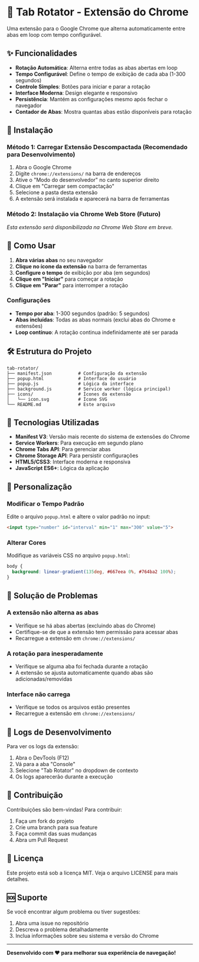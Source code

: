 # 🔄 Tab Rotator - Extensão do Chrome

Uma extensão para o Google Chrome que alterna automaticamente entre abas em loop com tempo configurável.

## ✨ Funcionalidades

- **Rotação Automática**: Alterna entre todas as abas abertas em loop
- **Tempo Configurável**: Define o tempo de exibição de cada aba (1-300 segundos)
- **Controle Simples**: Botões para iniciar e parar a rotação
- **Interface Moderna**: Design elegante e responsivo
- **Persistência**: Mantém as configurações mesmo após fechar o navegador
- **Contador de Abas**: Mostra quantas abas estão disponíveis para rotação

## 🚀 Instalação

### Método 1: Carregar Extensão Descompactada (Recomendado para Desenvolvimento)

1. Abra o Google Chrome
2. Digite `chrome://extensions/` na barra de endereços
3. Ative o "Modo do desenvolvedor" no canto superior direito
4. Clique em "Carregar sem compactação"
5. Selecione a pasta desta extensão
6. A extensão será instalada e aparecerá na barra de ferramentas

### Método 2: Instalação via Chrome Web Store (Futuro)

*Esta extensão será disponibilizada na Chrome Web Store em breve.*

## 📖 Como Usar

1. **Abra várias abas** no seu navegador
2. **Clique no ícone da extensão** na barra de ferramentas
3. **Configure o tempo** de exibição por aba (em segundos)
4. **Clique em "Iniciar"** para começar a rotação
5. **Clique em "Parar"** para interromper a rotação

### Configurações

- **Tempo por aba**: 1-300 segundos (padrão: 5 segundos)
- **Abas incluídas**: Todas as abas normais (exclui abas do Chrome e extensões)
- **Loop contínuo**: A rotação continua indefinidamente até ser parada

## 🛠️ Estrutura do Projeto

```
tab-rotator/
├── manifest.json          # Configuração da extensão
├── popup.html             # Interface do usuário
├── popup.js               # Lógica da interface
├── background.js          # Service worker (lógica principal)
├── icons/                 # Ícones da extensão
│   └── icon.svg           # Ícone SVG
└── README.md              # Este arquivo
```

## 🔧 Tecnologias Utilizadas

- **Manifest V3**: Versão mais recente do sistema de extensões do Chrome
- **Service Workers**: Para execução em segundo plano
- **Chrome Tabs API**: Para gerenciar abas
- **Chrome Storage API**: Para persistir configurações
- **HTML5/CSS3**: Interface moderna e responsiva
- **JavaScript ES6+**: Lógica da aplicação

## 🎨 Personalização

### Modificar o Tempo Padrão

Edite o arquivo `popup.html` e altere o valor padrão no input:

```html
<input type="number" id="interval" min="1" max="300" value="5">
```

### Alterar Cores

Modifique as variáveis CSS no arquivo `popup.html`:

```css
body {
  background: linear-gradient(135deg, #667eea 0%, #764ba2 100%);
}
```

## 🐛 Solução de Problemas

### A extensão não alterna as abas
- Verifique se há abas abertas (excluindo abas do Chrome)
- Certifique-se de que a extensão tem permissão para acessar abas
- Recarregue a extensão em `chrome://extensions/`

### A rotação para inesperadamente
- Verifique se alguma aba foi fechada durante a rotação
- A extensão se ajusta automaticamente quando abas são adicionadas/removidas

### Interface não carrega
- Verifique se todos os arquivos estão presentes
- Recarregue a extensão em `chrome://extensions/`

## 📝 Logs de Desenvolvimento

Para ver os logs da extensão:

1. Abra o DevTools (F12)
2. Vá para a aba "Console"
3. Selecione "Tab Rotator" no dropdown de contexto
4. Os logs aparecerão durante a execução

## 🤝 Contribuição

Contribuições são bem-vindas! Para contribuir:

1. Faça um fork do projeto
2. Crie uma branch para sua feature
3. Faça commit das suas mudanças
4. Abra um Pull Request

## 📄 Licença

Este projeto está sob a licença MIT. Veja o arquivo LICENSE para mais detalhes.

## 🆘 Suporte

Se você encontrar algum problema ou tiver sugestões:

1. Abra uma issue no repositório
2. Descreva o problema detalhadamente
3. Inclua informações sobre seu sistema e versão do Chrome

---

**Desenvolvido com ❤️ para melhorar sua experiência de navegação!** 